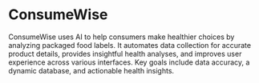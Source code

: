 # ConsumeWise
ConsumeWise uses AI to help consumers make healthier choices by analyzing packaged food labels. It automates data collection for accurate product details, provides insightful health analyses, and improves user experience across various interfaces. Key goals include data accuracy, a dynamic database, and actionable health insights.
